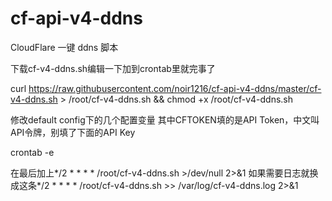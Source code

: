 # cf-api-v4-ddns
CloudFlare 一键 ddns 脚本

下载cf-v4-ddns.sh编辑一下加到crontab里就完事了

curl https://raw.githubusercontent.com/noir1216/cf-api-v4-ddns/master/cf-v4-ddns.sh > /root/cf-v4-ddns.sh && chmod +x /root/cf-v4-ddns.sh

修改default config下的几个配置变量
其中CFTOKEN填的是API Token，中文叫API令牌，别填了下面的API Key

crontab -e

在最后加上*/2 * * * * /root/cf-v4-ddns.sh >/dev/null 2>&1
如果需要日志就换成这条*/2 * * * * /root/cf-v4-ddns.sh >> /var/log/cf-v4-ddns.log 2>&1
